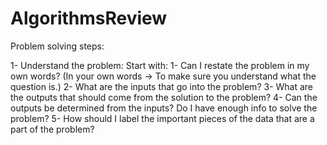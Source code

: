 # AlgorithmsReview

Problem solving steps:

1- Understand the problem: Start with: 1- Can I restate the problem in my own words? (In your own words -> To make sure you understand what the question is.) 2- What are the inputs that go into the problem? 3- What are the outputs that should come from the solution to the problem? 4- Can the outputs be determined from the inputs? Do I have enough info to solve the problem? 5- How should I label the important pieces of the data that are a part of the problem?

